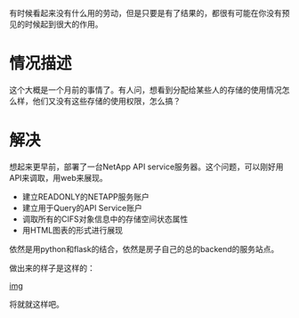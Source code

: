 有时候看起来没有什么用的劳动，但是只要是有了结果的，都很有可能在你没有预见的时候起到很大的作用。

# 情况描述

这个大概是一个月前的事情了。有人问，想看到分配给某些人的存储的使用情况怎么样，他们又没有这些存储的使用权限，怎么搞？

# 解决

想起来更早前，部署了一台NetApp API service服务器。这个问题，可以刚好用API来调取，用web来展现。

- 建立READONLY的NETAPP服务账户
- 建立用于Query的API Service账户
- 调取所有的CIFS对象信息中的存储空间状态属性
- 用HTML图表的形式进行展现

依然是用python和flask的结合，依然是房子自己的总的backend的服务站点。

做出来的样子是这样的：

[img](/images/tupian/storage.jpg)

将就就这样吧。